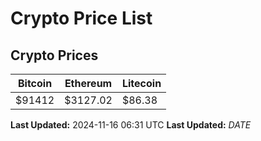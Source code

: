 # Crypto Price List

## Crypto Prices
| Bitcoin | Ethereum | Litecoin |
| ------- | -------- | -------- |
| $91412 | $3127.02 | $86.38 |
**Last Updated:** 2024-11-16 06:31 UTC
**Last Updated:** $DATE$
